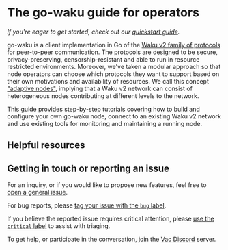 # The go-waku guide for operators

*If you're eager to get started, check out our [quickstart guide](./quickstart.md).*

go-waku is a client implementation in Go of the [Waku v2 family of protocols](https://rfc.vac.dev/spec/10/) for peer-to-peer communication.
The protocols are designed to be secure, privacy-preserving, censorship-resistant and able to run in resource restricted environments.
Moreover, we've taken a modular approach so that node operators can choose which protocols they want to support
based on their own motivations and availability of resources.
We call this concept ["adaptive nodes"](https://rfc.vac.dev/spec/30/),
implying that a Waku v2 network can consist of heterogeneous nodes contributing at different levels to the network.

This guide provides step-by-step tutorials covering how to build and configure your own go-waku node,
connect to an existing Waku v2 network
and use existing tools for monitoring and maintaining a running node.

## Helpful resources

<!-- TODO -->

## Getting in touch or reporting an issue

For an inquiry, or if you would like to propose new features, feel free to [open a general issue](https://github.com/status-im/go-waku/issues/new/).

For bug reports, please [tag your issue with the `bug` label](https://github.com/status-im/go-waku/issues/new/).

If you believe the reported issue requires critical attention, please [use the `critical` label](https://github.com/status-im/go-waku/issues/new?labels=critical,bug) to assist with triaging.

To get help, or participate in the conversation, join the [Vac Discord](https://discord.gg/KNj3ctuZvZ) server.